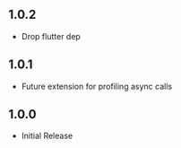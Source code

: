## 1.0.2

* Drop flutter dep

## 1.0.1

* Future extension for profiling async calls

## 1.0.0

* Initial Release
